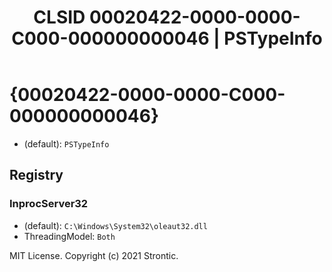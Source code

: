 ﻿---
title: "CLSID 00020422-0000-0000-C000-000000000046 | PSTypeInfo"
excerpt: What is COM-Object CLSID 00020422-0000-0000-C000-000000000046?
---

# {00020422-0000-0000-C000-000000000046}

* (default): `PSTypeInfo`

## Registry


### InprocServer32

* (default): `C:\Windows\System32\oleaut32.dll`
* ThreadingModel: `Both`

MIT License. Copyright (c) 2021 Strontic.


